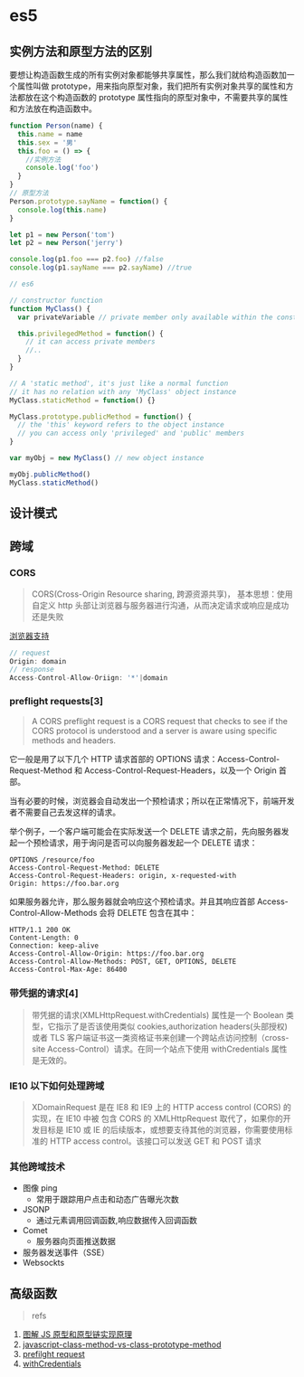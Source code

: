 # es5

## 实例方法和原型方法的区别

要想让构造函数生成的所有实例对象都能够共享属性，那么我们就给构造函数加一个属性叫做 prototype，用来指向原型对象，我们把所有实例对象共享的属性和方法都放在这个构造函数的 prototype 属性指向的原型对象中，不需要共享的属性和方法放在构造函数中。

```js
function Person(name) {
  this.name = name
  this.sex = '男'
  this.foo = () => {
    //实例方法
    console.log('foo')
  }
}
// 原型方法
Person.prototype.sayName = function() {
  console.log(this.name)
}

let p1 = new Person('tom')
let p2 = new Person('jerry')

console.log(p1.foo === p2.foo) //false
console.log(p1.sayName === p2.sayName) //true

// es6

// constructor function
function MyClass() {
  var privateVariable // private member only available within the constructor fn

  this.privilegedMethod = function() {
    // it can access private members
    //..
  }
}

// A 'static method', it's just like a normal function
// it has no relation with any 'MyClass' object instance
MyClass.staticMethod = function() {}

MyClass.prototype.publicMethod = function() {
  // the 'this' keyword refers to the object instance
  // you can access only 'privileged' and 'public' members
}

var myObj = new MyClass() // new object instance

myObj.publicMethod()
MyClass.staticMethod()
```

## 设计模式

## 跨域

### CORS

> CORS(Cross-Origin Resource sharing, 跨源资源共享)， 基本思想：使用自定义 http 头部让浏览器与服务器进行沟通，从而决定请求或响应是成功还是失败

[浏览器支持](https://developer.mozilla.org/en-US/docs/Web/HTTP/CORS#browser_compatibility)

```js
// request
Origin: domain
// response
Access-Control-Allow-Oriign: '*'|domain

```

### preflight requests[3]

> A CORS preflight request is a CORS request that checks to see if the CORS protocol is understood and a server is aware using specific methods and headers.

它一般是用了以下几个 HTTP 请求首部的 OPTIONS 请求：Access-Control-Request-Method 和 Access-Control-Request-Headers，以及一个 Origin 首部。

当有必要的时候，浏览器会自动发出一个预检请求；所以在正常情况下，前端开发者不需要自己去发这样的请求。

举个例子，一个客户端可能会在实际发送一个 DELETE 请求之前，先向服务器发起一个预检请求，用于询问是否可以向服务器发起一个 DELETE 请求：

```
OPTIONS /resource/foo
Access-Control-Request-Method: DELETE
Access-Control-Request-Headers: origin, x-requested-with
Origin: https://foo.bar.org
```

如果服务器允许，那么服务器就会响应这个预检请求。并且其响应首部 Access-Control-Allow-Methods 会将 DELETE 包含在其中：

```
HTTP/1.1 200 OK
Content-Length: 0
Connection: keep-alive
Access-Control-Allow-Origin: https://foo.bar.org
Access-Control-Allow-Methods: POST, GET, OPTIONS, DELETE
Access-Control-Max-Age: 86400
```

### 带凭据的请求[4]

> 带凭据的请求(XMLHttpRequest.withCredentials) 属性是一个 Boolean 类型，它指示了是否该使用类似 cookies,authorization headers(头部授权)或者 TLS 客户端证书这一类资格证书来创建一个跨站点访问控制（cross-site Access-Control）请求。在同一个站点下使用 withCredentials 属性是无效的。

### IE10 以下如何处理跨域

> XDomainRequest 是在 IE8 和 IE9 上的 HTTP access control (CORS) 的实现，在 IE10 中被 包含 CORS 的 XMLHttpRequest 取代了，如果你的开发目标是 IE10 或 IE 的后续版本，或想要支待其他的浏览器，你需要使用标准的 HTTP access control。该接口可以发送 GET 和 POST 请求

### 其他跨域技术

- 图像 ping
  - 常用于跟踪用户点击和动态广告曝光次数
- JSONP
  - 通过<script></script>元素调用回调函数,响应数据传入回调函数
- Comet
  - 服务器向页面推送数据
- 服务器发送事件（SSE）
- Websockts

## 高级函数

> refs

1. [图解 JS 原型和原型链实现原理](https://www.jb51.net/article/195651.htm)
2. [javascript-class-method-vs-class-prototype-method](https://stackoverflow.com/questions/1635116/javascript-class-method-vs-class-prototype-method)
3. [prefilght request](https://developer.mozilla.org/zh-CN/docs/Glossary/Preflight_request)
4. [withCredentials](https://developer.mozilla.org/zh-CN/docs/Web/API/XMLHttpRequest/withCredentials)

